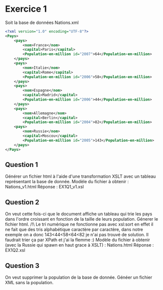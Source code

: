 # Exercice 1 
Soit la base de données Nations.xml
```XML
<?xml version="1.0" encoding="UTF-8"?>
<Pays>
	<pays>
		<nom>France</nom>
		<capital>Paris</capital>
		<Population-en-million id="2007">64</Population-en-million>
	</pays>
	<pays>
		<nom>Italie</nom>
		<capital>Rome</capital>
		<Population-en-million id="2006">58</Population-en-million>
	</pays>
	<pays>
		<nom>Espagne</nom>
		<capital>Madrid</capital>
		<Population-en-million id="2006">44</Population-en-million>
	</pays>
	<pays>
		<nom>Allemagne</nom>
		<capital>Berlin</capital>
		<Population-en-million id="2004">82</Population-en-million>
	<pays>
		<nom>Russie</nom>
		<capital>Moscou</capital>
		<Population-en-million id="2005">143</Population-en-million>
	</pays>
</Pays>
```
## Question 1 
Générer un fichier html à l'aide d'une transformation XSLT avec un tableau représentant la base de donnée.
Modèle du fichier à obtenir : Nations_v1.html
Réponse : EX1Q1_v1.xsl

## Question 2 
On veut cette fois-ci que le document affiche un tableau qui trie les pays dans l'ordre croissant en fonction de la taille de leurs population. Génerer le fichier html.
/!\ Le tri numérique ne fonctionne pas avec xsl:sort en effet il ne fait que des tris alphabétique caractère par caractère, dans notre exemple on a donc 143<44<58<64<82 je n'ai pas trouvé de solution. Il faudrait trier ça par XPath et j'ai la flemme :) 
Modèle du fichier à obtenir (avec la Russie qui spawn en haut grace à XSLT) : Nations.html
Réponse : EX1Q2.xsl

## Question 3 
On veut supprimer la population de la base de donnée. Généer un fichier XML sans la population.

